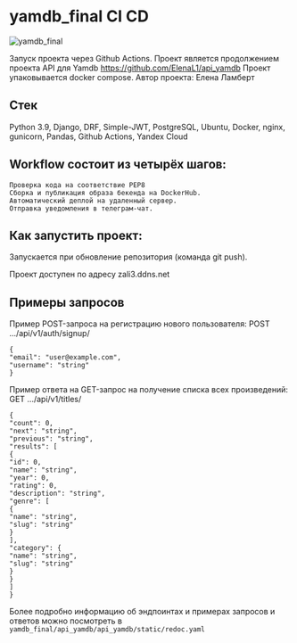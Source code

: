 # yamdb_final CI CD
![yamdb_final](https://github.com/ElenaL1/yamdb_final/actions/workflows/yamdb_workflow.yml/badge.svg?event=push)

Запуск проекта через Github Actions.
Проект является продолжением проекта API для Yamdb https://github.com/ElenaL1/api_yamdb 
Проект упаковывается docker compose. Автор проекта: Елена Ламберт

## Стек
Python 3.9, Django, DRF, Simple-JWT, PostgreSQL, Ubuntu, Docker, nginx, gunicorn, Pandas, Github Actions, Yandex Cloud

## Workflow состоит из четырёх шагов:
    Проверка кода на соответствие PEP8
    Сборка и публикация образа бекенда на DockerHub.
    Автоматический деплой на удаленный сервер.
    Отправка уведомления в телеграм-чат.

## Как запустить проект:
Запускается при обновление репозитория (команда git push).

Проект доступен по адресу zali3.ddns.net


## Примеры запросов
Пример POST-запроса на регистрацию нового пользователя: POST .../api/v1/auth/signup/
```
{
"email": "user@example.com",
"username": "string"
}
```
Пример ответа на GET-запрос на получение списка всех произведений: GET .../api/v1/titles/
```
{
"count": 0,
"next": "string",
"previous": "string",
"results": [
{
"id": 0,
"name": "string",
"year": 0,
"rating": 0,
"description": "string",
"genre": [
{
"name": "string",
"slug": "string"
}
],
"category": {
"name": "string",
"slug": "string"
}
}
]
}
```
Более подробно информацию об эндпоинтах и примерах запросов и ответов можно посмотреть в
```yamdb_final/api_yamdb/api_yamdb/static/redoc.yaml```